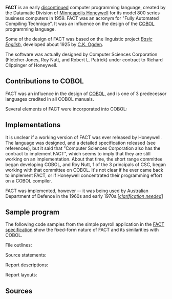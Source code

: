 **FACT** is an early [discontinued][0] computer programming language, created by the Datamatic Division of [Minneapolis Honeywell][1] for its model 800 series business computers in 1959\. FACT was an acronym for "Fully Automated Compiling Technique". It was an influence on the design of the [COBOL][2] programming language.

Some of the design of FACT was based on the linguistic project _[Basic English][3]_, developed about 1925 by [C.K. Ogden][4].

The software was actually designed by Computer Sciences Corporation (Fletcher Jones, Roy Nutt, and Robert L. Patrick) under contract to Richard Clippinger of Honeywell.

## Contributions to COBOL

FACT was an influence in the design of [COBOL][2], and is one of 3 predecessor languages credited in all COBOL manuals.

Several elements of FACT were incorporated into COBOL:

## Implementations

It is unclear if a working version of FACT was ever released by Honeywell. The language was designed, and a detailed specification released (see references), but it said that "Computer Sciences Corporation also has the contract to implement FACT", which seems to imply that they are still working on an implementation. About that time, the short range committee began developing COBOL, and Roy Nutt, 1 of the 3 principals of CSC, began working with that committee on COBOL. It's not clear if he ever came back to implement FACT, or if Honeywell concentrated their programming effort on a COBOL compiler.

FACT was implemented, however -- it was being used by Australian Department of Defence in the 1960s and early 1970s.\[_[clarification needed][5]_\]

## Sample program

The following code samples from the simple payroll application in the [FACT specification][6] show the fixed-form nature of FACT and its similarities with COBOL.

File outlines:

Source statements:

Report descriptions:

Report layouts:

## Sources

[0]: /wiki/Discontinued "Discontinued"
[1]: /wiki/Honeywell "Honeywell"
[2]: /wiki/COBOL "COBOL"
[3]: /wiki/Basic_English "Basic English"
[4]: /wiki/Charles_Kay_Ogden "Charles Kay Ogden"
[5]: /wiki/Wikipedia:Please_clarify "Wikipedia:Please clarify"
[6]: http://bitsavers.informatik.uni-stuttgart.de/pdf/honeywell/fact/160-2M_FACT_spec_1960.pdf